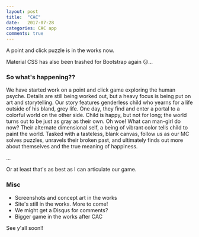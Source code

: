 ```yaml
---
layout: post
title:  "CAC"
date:   2017-07-28
categories: CAC app
comments: true
---
```


A point and click puzzle is in the works now.

Material CSS has also been trashed for Bootstrap again :confused:...

### So what's happening??

We have started work on a point and click game exploring the human psyche. Details are still being worked out, but a heavy focus is being put on art and storytelling. Our story features genderless child who yearns for a life outside of his bland, grey life. One day, they find and enter a portal to a colorful world on the other side. Child is happy, but not for long; the world turns out to be just as gray as their own. Oh woe! What can man-girl do now? Their alternate dimensional self, a being of vibrant color tells child to paint the world. Tasked with a tasteless, blank canvas, follow us as our MC solves puzzles, unravels their broken past, and ultimately finds out more about themselves and the true meaning of happiness.

...

Or at least that's as best as I can articulate our game.

### Misc

  - Screenshots and concept art in the works
  - Site's still in the works. More to come!
  - We might get a Disqus for comments?
  - Bigger game in the works after CAC

See y'all soon!!
